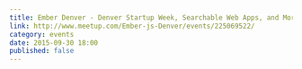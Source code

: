 ```yaml
---
title: Ember Denver - Denver Startup Week, Searchable Web Apps, and More!
link: http://www.meetup.com/Ember-js-Denver/events/225069522/
category: events
date: 2015-09-30 18:00
published: false
---
```


